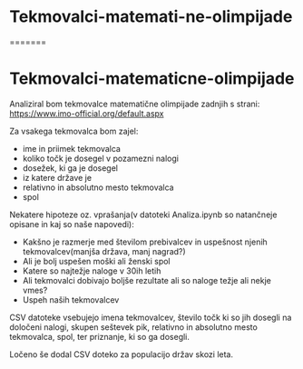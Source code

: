 
# Tekmovalci-matemati-ne-olimpijade
=======
# Tekmovalci-matematicne-olimpijade
Analiziral bom tekmovalce matematične olimpijade zadnjih s strani:
https://www.imo-official.org/default.aspx

Za vsakega tekmovalca bom zajel:
- ime in priimek tekmovalca
- koliko točk je dosegel v pozamezni nalogi
- dosežek, ki ga je dosegel
- iz katere države je
- relativno in absolutno mesto tekmovalca
- spol

Nekatere hipoteze oz. vprašanja(v datoteki Analiza.ipynb so natančneje opisane in kaj so naše napovedi):
- Kakšno je razmerje med številom prebivalcev in uspešnost njenih tekmovalcev(manjša država, manj nagrad?)
- Ali je bolj uspešen moški ali ženski spol
- Katere so najtežje naloge v 30ih letih
- Ali tekmovalci dobivajo boljše rezultate ali so naloge težje ali nekje vmes? 
- Uspeh naših tekmovalcev

CSV datoteke vsebujejo imena tekmovalcev, število točk ki so jih dosegli na določeni nalogi, 
skupen seštevek pik, relativno in absolutno mesto tekmovalca, spol, ter priznanje, ki so ga dosegli.

Ločeno še dodal CSV doteko za populacijo držav skozi leta.
